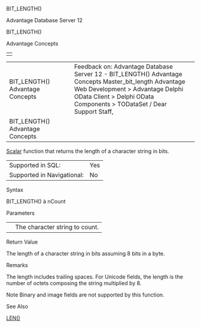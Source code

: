 BIT\_LENGTH()




Advantage Database Server 12  

BIT\_LENGTH()

Advantage Concepts

|  |
| --- |
|  |

|  |  |  |  |  |
| --- | --- | --- | --- | --- |
| BIT\_LENGTH()  Advantage Concepts |  |  | Feedback on: Advantage Database Server 12 - BIT\_LENGTH() Advantage Concepts Master\_bit\_length Advantage Web Development > Advantage Delphi OData Client > Delphi OData Components > TODataSet / Dear Support Staff, |  |
| BIT\_LENGTH()  Advantage Concepts |  |  |  |  |

[Scalar](master_supported_scalar_functions.htm) function that returns the length of a character string in bits.

|  |  |
| --- | --- |
| Supported in SQL: | Yes |
| Supported in Navigational: | No |

Syntax

BIT\_LENGTH(<cString>) à nCount

Parameters

|  |  |
| --- | --- |
| <cString> | The character string to count. |

Return Value

The length of a character string in bits assuming 8 bits in a byte.

Remarks

The length includes trailing spaces. For Unicode fields, the length is the number of octets composing the string multiplied by 8.

Note Binary and image fields are not supported by this function.

See Also

[LEN()](master_len.htm)